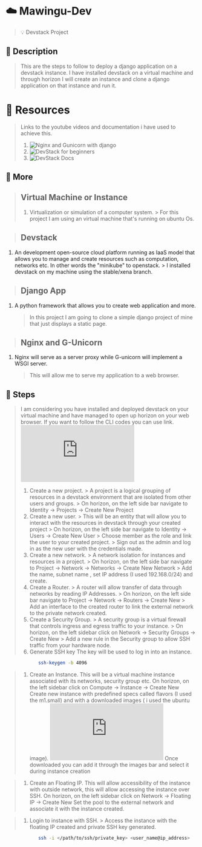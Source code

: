 # :cloud: Mawingu-Dev
> :bulb: Devstack Project
## 💬 Description
> This are the steps to follow to deploy a django application on a devstack instance. I have installed devstack on a virtual machine and through horizon I will create an instance and clone a django application on that instance and run it.

# :briefcase: Resources
> Links to the youtube videos and documentation i have used to achieve this.
> 1. ![Nginx and Gunicorn with django](https://www.youtube.com/watch?v=YnrgBeIRtvo)
> 2. ![DevStack for beginners](https://www.youtube.com/watch?v=_gWfFEuert8&t=1938s)
> 3. ![DevStack Docs](https://docs.openstack.org/devstack/latest/)
## 📜 More
> ## Virtual Machine or Instance
>   1. Virtualization or simulation of a computer system.
     > For this project I am using an virtual machine that's running on ubuntu Os.
      
> ## Devstack
   1. An development open-source cloud platform running as IaaS model that allows you to manage and create resources such as computation, networks etc. In other words the "minikube" to openstack. 
     > I installed devstack on my machine using the stable/xena branch.
    
> ## Django App
  1. A python framework that allows you to create web application and more.
     > In this project I am going to clone a simple django project of mine that just displays a static page.
     
> ## Nginx and G-Unicorn
  1. Nginx will serve as a server proxy while G-unicorn will implement a WSGI server.
     > This will allow me to serve my application to a web browser.
## 🔧 Steps
> I am considering you have installed and deployed devstack on your virtual machine and have managed to open up horizon on your web browser.
> If you want to follow the CLI codes you can use link. ![CLI STEPS](https://docs.openstack.org/networking-ovn/latest/contributor/testing.html)
> 1. Create a new project.
     > A project is a logical grouping of resources in a devstack environment that are isolated from other users and groups.
     > On horizon, on the left side bar navigate to Identity -> Projects -> Create New Project
> 1. Create a new user.
     > This will be an entity that will allow you to interact with the resources in devstack through your created project
     > On horizon, on the left side bar navigate to Identity -> Users -> Create New User
     > Choose member as the role and link the user to your created project.
     > Sign out as the admin and log in as the new user with the credentials made.
> 1. Create a new network.
     > A network isolation for instances and resources in a project.
     > On horizon, on the left side bar navigate to Project -> Network -> Networks -> Create New Network
     > Add the name, subnet name , set IP address (I used 192.168.0/24) and create.
> 1. Create a Router.
     > A router will allow transfer of data through networks by reading IP Addresses.
     > On horizon, on the left side bar navigate to Project -> Network -> Routers -> Create New
     > Add an interface to the created router to link the external network to the private network created.
> 1. Create a Security Group.
     > A security group is a virtual firewall that controls ingress and egress traffic to your instance.
     > On horizon, on the left sidebar click on Network -> Security Groups -> Create New
     > Add a new rule in the Security group to allow SSH traffic from your hardware node.
> 1. Generate SSH key
> The key will be used to log in into an instance.

```bash
			ssh-keygen -b 4096
```

> 1.  Create an Instance.
This will be a virtual machine instance associated with its networks, security group etc.
> On horizon, on the left sidebar click on Compute -> Instance -> Create New
> Create new instance with predefined specs called flavors (I used the m1.small)  and with a downloaded images ( i used the ubuntu image). ![Click here to select images to download](https://docs.openstack.org/image-guide/obtain-images.html)
> Once downloaded you can add it through the images bar and select it during instance creation
    
> 1. Create an Floating IP.
> This will allow accessibility of the instance with outside network, this will allow accessing the instance over SSH. 
> On horizon, on the left sidebar click on Network -> Floating IP -> Create New
> Set the pool to the external network and associate it with the instance created.

> 1. Login to instance with SSH.
     > Access the instance with the floating IP created and private SSH key generated.
```bash
			ssh -i </path/to/ssh/private_key> <user_name@ip_address>
```   
